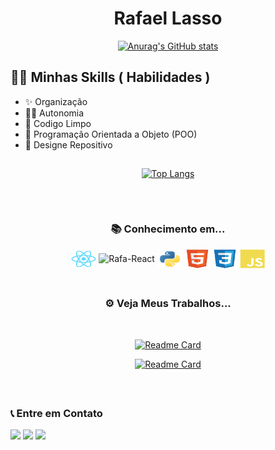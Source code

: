 <div align="center">
  <h1>Rafael Lasso</h1>
</div>

<div align="center">
  <a href="https://github.com/Rafael-Lasso">

[![Anurag's GitHub stats](https://github-readme-stats.vercel.app/api?username=Rafael-Lasso&show_icons=true&theme=radical)](https://github.com/anuraghazra/github-readme-stats)
    </div>
  
## 
## 🤹‍♂️ Minhas Skills ( Habilidades )
 
 
<div>
   <ul >
      <li>✨ Organização</li>
      <li>🕵️‍♂️ Autonomia</li>
      <li>🧹 Codigo Limpo</li>
      <li>🧮 Programação Orientada a Objeto (POO)</li>
      <li>📱 Designe Repositivo</li>
   </ul>
</div>
  
##
<div align="center">  
  
[![Top Langs](https://github-readme-stats.vercel.app/api/top-langs/?username=Rafael-Lasso&layout=compact&theme=radical)](https://github.com/anuraghazra/github-readme-stats)
 
##
  
  <br>
  
### 📚 Conhecimento em...
 
  <img align="center" alt="Rafa-React" height="30" width="40" src="https://raw.githubusercontent.com/devicons/devicon/master/icons/react/react-original.svg">
  <img align="center" alt="Rafa-React" height="30" width="40" src="https://cdn.jsdelivr.net/gh/devicons/devicon/icons/nodejs/nodejs-original.svg">
  <img align="center" alt="Rafa-Python" height="30" width="40" src="https://raw.githubusercontent.com/devicons/devicon/master/icons/python/python-original.svg">
  
  <img align="center" alt="Rafa-HTML" height="30" width="40" src="https://raw.githubusercontent.com/devicons/devicon/master/icons/html5/html5-original.svg">
  <img align="center" alt="Rafa-CSS" height="30" width="40" src="https://raw.githubusercontent.com/devicons/devicon/master/icons/css3/css3-original.svg">
  <img align="center" alt="Rafa-Js" height="30" width="40" src="https://raw.githubusercontent.com/devicons/devicon/master/icons/javascript/javascript-plain.svg">
  
  
   <br>

</div>

 <div align="center">
 <br>
   
##
   
  ### ⚙ Veja Meus Trabalhos...
   
   <br>
  
 [![Readme Card](https://github-readme-stats.vercel.app/api/pin/?username=Rafael-Lasso&repo=YouTube-Clone&theme=radical)](https://github.com/Rafael-Lasso/YouTube-Clone.git)

 
[![Readme Card](https://github-readme-stats.vercel.app/api/pin/?username=Rafael-Lasso&repo=ChocoBrownie&theme=radical)](https://github.com/Rafael-Lasso/ChocoBrownie.git)

</div>  
<div  align="center" style="display: inline_block"><br>
 
 
</div>
  


 ##
  ### 📞 Entre em Contato
 
<div> 
  <a href="https://www.instagram.com/rafaellasso.b/" target="_blank"><img src="https://img.shields.io/badge/-Instagram-%23E4405F?style=for-the-badge&logo=instagram&logoColor=white" target="_blank"></a>
  <a href = "mailto:rafael.comercial27@gmail.com"><img src="https://img.shields.io/badge/-Gmail-%23333?style=for-the-badge&logo=gmail&logoColor=white" target="_blank"></a>
  <a href="https://br.linkedin.com/in/rafael-lasso-0450a5239?trk=people-guest_people_search-card" target="_blank"><img src="https://img.shields.io/badge/-LinkedIn-%230077B5?style=for-the-badge&logo=linkedin&logoColor=white" target="_blank"></a>  
 
</div>
